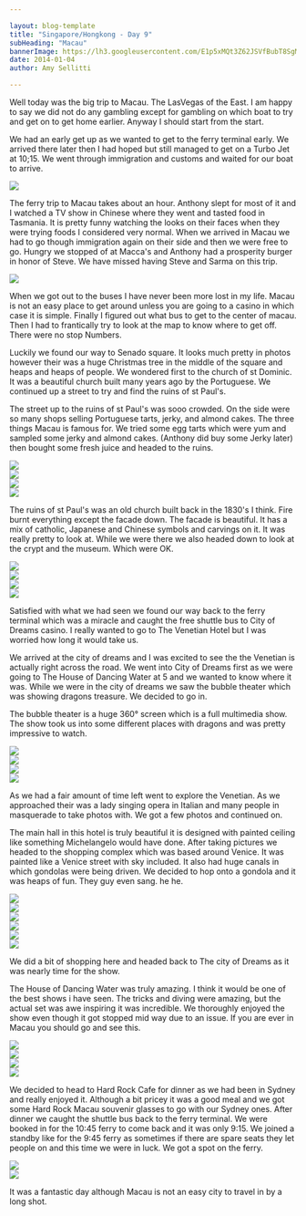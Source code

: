 ```yaml
---

layout: blog-template
title: "Singapore/Hongkong - Day 9"
subHeading: "Macau"
bannerImage: https://lh3.googleusercontent.com/E1p5xMQt3Z62JSVfBubT8SgMpQY6CpklwOeDFdpAqQaQLITrlusK05U76t6KKBvFCtNpUdpg5wfZZzG06mBT1GkvtUfGE9kZcGUaIqIJqAzqkkEGLBIr_Jpi3TclUye3sdaGaFUM4Q
date: 2014-01-04
author: Amy Sellitti

---
```


Well today was the big trip to Macau. The LasVegas of the East. I am happy to say we did not do any gambling except for gambling on which boat to try and get on to get home earlier. Anyway I should start from the start.

We had an early get up as we wanted to get to the ferry terminal early. We arrived there later then I had hoped but still managed to get on a Turbo Jet at 10;15. We went through immigration and customs and waited for our boat to arrive.

<div class="center-image"><img src="http://images.travelpod.com/users/amynp/6.1388878966.our-ferry.jpg" /></div>

The ferry trip to Macau takes about an hour. Anthony slept for most of it and I watched a TV show in Chinese where they went and tasted food in Tasmania. It is pretty funny watching the looks on their faces when they were trying foods I considered very normal. When we arrived in Macau we had to go though immigration again on their side and then we were free to go. Hungry we stopped of at Macca's and Anthony had a prosperity burger in honor of Steve. We have missed having Steve and Sarma on this trip.

<div class="center-image"><img src="http://images.travelpod.com/users/amynp/6.1388878966.he-found-optimus.jpg" /></div>

When we got out to the buses I have never been more lost in my life. Macau is not an easy place to get around unless you are going to a casino in which case it is simple. Finally I figured out what bus to get to the center of macau. Then I had to frantically try to look at the map to know where to get off. There were no stop Numbers. 

Luckily we found our way to Senado square. It looks much pretty in photos however their was a huge Christmas tree in the middle of the square and heaps and heaps of people. We wondered first to the church of st Dominic. It was a beautiful church built many years ago by the Portuguese. We continued up a street to try and find the ruins of st Paul's.

The street up to the ruins of st Paul's was sooo crowded. On the side were so many shops selling Portuguese tarts, jerky, and almond cakes. The three things Macau is famous for. We tried some egg tarts which were yum and sampled some jerky and almond cakes. (Anthony did buy some Jerky later) then bought some fresh juice and headed to the ruins. 

<div class="center-image"><img src="http://images.travelpod.com/users/amynp/6.1388878966.tart-time.jpg" /></div>
<div class="center-image"><img src="http://images.travelpod.com/users/amynp/6.1388878966.hmmm-tart.jpg" /></div>
<div class="center-image"><img src="http://images.travelpod.com/users/amynp/6.1388878966.senado-square.jpg" /></div>
<div class="center-image"><img src="http://images.travelpod.com/users/amynp/6.1388878966.chruch-of-st-domonic.jpg" /></div>

The ruins of st Paul's was an old church built back in the 1830's I think. Fire burnt everything except the facade down. The facade is beautiful. It has a mix of catholic, Japanese and Chinese symbols and carvings on it. It was really pretty to look at. While we were there we also headed down to look at the crypt and the museum. Which were OK.

<div class="center-image"><img src="http://images.travelpod.com/users/amynp/6.1388878966.ruins-of-st-paul-s.jpg" /></div>
<div class="center-image"><img src="http://images.travelpod.com/users/amynp/6.1388878966.us-ruins-of-st-paul-s.jpg" /></div>
<div class="center-image"><img src="http://images.travelpod.com/users/amynp/6.1388878966.again-ruins-of-st-paul-s.jpg" /></div>
<div class="center-image"><img src="http://images.travelpod.com/users/amynp/6.1388878966.2-ruins-of-st-paul-s.jpg" /></div>

Satisfied with what we had seen we found our way back to the ferry terminal which was a miracle and caught the free shuttle bus to City of Dreams casino. I really wanted to go to The Venetian Hotel but I was worried how long it would take us.

We arrived at the city of dreams and I was excited to see the the Venetian is actually right across the road. We went into City of Dreams first as we were going to The House of Dancing Water at 5 and we wanted to know where it was. While we were in the city of dreams we saw the bubble theater which was showing dragons treasure. We decided to go in.

The bubble theater is a huge 360° screen which is a full multimedia show. The show took us into some different places with dragons and was pretty impressive to watch.

<div class="center-image"><img src="http://images.travelpod.com/users/amynp/6.1388878966.lucky-lion.jpg" /></div>
<div class="center-image"><img src="http://images.travelpod.com/users/amynp/6.1388878966.dragons-treasures-360-degree-show.jpg" /></div>
<div class="center-image"><img src="http://images.travelpod.com/users/amynp/6.1388878966.1-dragons-treasures-360-degree-show.jpg" /></div>
<div class="center-image"><img src="http://images.travelpod.com/users/amynp/6.1388878966.2-dragons-treasures-360-degree-show.jpg" /></div>

As we had a fair amount of time left went to explore the Venetian. As we approached their was a lady singing opera in Italian and many people in masquerade to take photos with. We got a few photos and continued on.

The main hall in this hotel is truly beautiful it is designed with painted ceiling like something Michelangelo would have done. After taking pictures we headed to the shopping complex which was based around Venice. It was painted like a Venice street with sky included. It also had huge canals in which gondolas were being driven. We decided to hop onto a gondola and it was heaps of fun. They guy even sang. he he.

<div class="center-image"><img src="http://images.travelpod.com/users/amynp/6.1388878966.anthony-with-a-italian-character.jpg" /></div>
<div class="center-image"><img src="http://images.travelpod.com/users/amynp/6.1388878966.1-anthony-with-a-italian-character.jpg" /></div>
<div class="center-image"><img src="http://images.travelpod.com/users/amynp/6.1388878966.the-canals.jpg" /></div>
<div class="center-image"><img src="http://images.travelpod.com/users/amynp/6.1388878966.gondala-tickets.jpg" /></div>
<div class="center-image"><img src="http://images.travelpod.com/users/amynp/6.1388878966.on-the-gondala.jpg" /></div>
<div class="center-image"><img src="http://images.travelpod.com/users/amynp/6.1388878966.the-view.jpg" /></div>

We did a bit of shopping here and headed back to The city of Dreams as it was nearly time for the show.

The House of Dancing Water was truly amazing. I think it would be one of the best shows i have seen. The tricks and diving were amazing, but the actual set was awe inspiring it was incredible. We thoroughly enjoyed the show even though it got stopped mid way due to an issue. If you are ever in Macau you should go and see this.

<div class="center-image"><img src="http://images.travelpod.com/users/amynp/6.1388878966.house-of-dancing-water.jpg" /></div>
<div class="center-image"><img src="http://images.travelpod.com/users/amynp/6.1388878966.1-house-of-dancing-water.jpg" /></div>
<div class="center-image"><img src="http://images.travelpod.com/users/amynp/6.1388878966.3-house-of-dancing-water.jpg" /></div>
<div class="center-image"><img src="http://images.travelpod.com/users/amynp/6.1388878966.6-house-of-dancing-water.jpg" /></div>

We decided to head to Hard Rock Cafe for dinner as we had been in Sydney and really enjoyed it. Although a bit pricey it was a good meal and we got some Hard Rock Macau souvenir glasses to go with our Sydney ones. After dinner we caught the shuttle bus back to the ferry terminal. We were booked in for the 10:45 ferry to come back and it was only 9:15. We joined a standby like for the 9:45 ferry as sometimes if there are spare seats they let people on and this time we were in luck. We got a spot on the ferry. 

<div class="center-image"><img src="http://images.travelpod.com/users/amynp/6.1388878966.hard-rock.jpg" /></div>
<div class="center-image"><img src="http://images.travelpod.com/users/amynp/6.1388878966.hard-rock-collectors-glass.jpg" /></div>

It was a fantastic day although Macau is not an easy city to travel in by a long shot.








